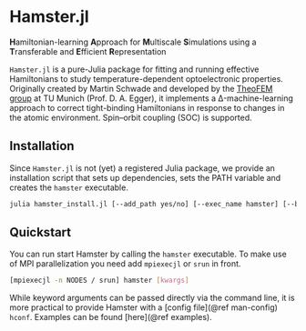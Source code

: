 # Hamster.jl

**H**amiltonian-learning **A**pproach for **M**ultiscale **S**imulations using a **T**ransferable and **E**fficient **R**epresentation

`Hamster.jl` is a pure-Julia package for fitting and running effective Hamiltonians to study temperature-dependent optoelectronic properties. Originally created by Martin Schwade and developed by the [TheoFEM group](https://theofem.de/) at TU Munich (Prof. D. A. Egger), it implements a Δ-machine-learning approach to correct tight-binding Hamiltonians in response to changes in the atomic environment. Spin–orbit coupling (SOC) is supported.

## Installation

Since `Hamster.jl` is not (yet) a registered Julia package, we provide an installation script that sets up dependencies, sets the PATH variable and creates the `hamster` executable.

```bash
julia hamster_install.jl [--add_path yes/no] [--exec_name hamster] [--bashrc default] [--add_test_exec]
```

## Quickstart

You can run start Hamster by calling the `hamster` executable. To make use of MPI parallelization you need add `mpiexecjl` or `srun` in front.

```bash
[mpiexecjl -n NODES / srun] hamster [kwargs]
```

While keyword arguments can be passed directly via the command line, it is more practical to provide Hamster with a [config file](@ref man-config) `hconf`. Examples can be found [here](@ref examples).


